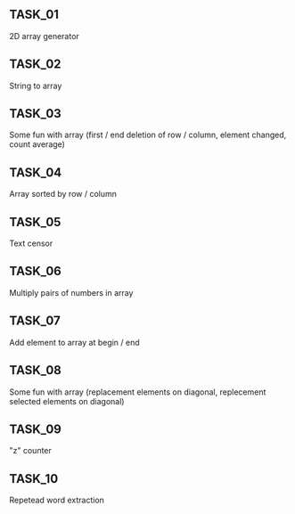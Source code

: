 ## TASK_01
2D array generator

## TASK_02
String to array

## TASK_03
Some fun with array (first / end deletion of row / column, element changed, count average)

## TASK_04
Array sorted by row / column

## TASK_05
Text censor

## TASK_06
Multiply pairs of numbers in array

## TASK_07
Add element to array at begin / end

## TASK_08
Some fun with array (replacement elements on diagonal, replecement selected elements on diagonal)

## TASK_09
"z" counter

## TASK_10
Repetead word extraction
